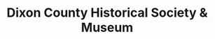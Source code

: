 ---
layout: repo
title: "Dixon County Historical Society & Museum"
id: 11222
permalink: repos/11222/
---